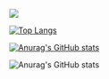 ![](https://komarev.com/ghpvc/?username=bjfssd757)

[![Top Langs](https://github-readme-stats.vercel.app/api/top-langs/?username=bjfssd757&layout=compact&theme=dark)](https://github.com/anuraghazra/github-readme-stats)

[![Anurag's GitHub stats](https://github-readme-stats.vercel.app/api?username=bjfssd757&theme=dark)](https://github.com/anuraghazra/github-readme-stats)

![Anurag's GitHub stats](https://github-readme-stats.vercel.app/api?username=bjfssd757&show_icons=true&theme=dark)
